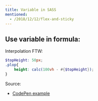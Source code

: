 ```yaml
---
title: Variable in SASS
mentioned:
  - /2018/12/12/flex-and-sticky
---
```


## Use variable in formula:

Interpolation FTW:
```scss
$topHeight: 50px;
.plop{
    height: calc(100vh - #{$topHeight});
}
```

Source:
- [CodePen example](https://codepen.io/thebabydino/pen/hgFno)